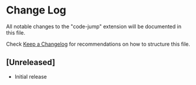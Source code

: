 # Change Log

All notable changes to the "code-jump" extension will be documented in this file.

Check [Keep a Changelog](http://keepachangelog.com/) for recommendations on how to structure this file.

## [Unreleased]

- Initial release